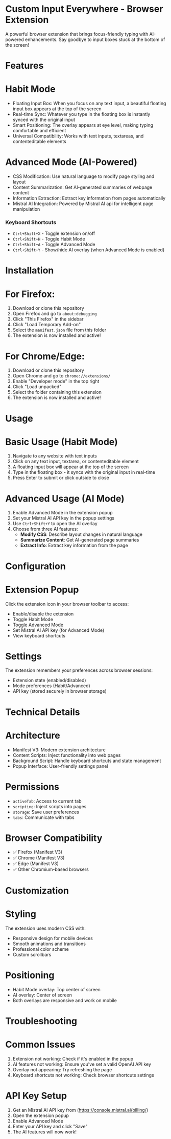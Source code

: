 # Custom Input Everywhere - Browser Extension

A powerful browser extension that brings focus-friendly typing with AI-powered enhancements. Say goodbye to input boxes stuck at the bottom of the screen!

# Features

# Habit Mode

-   Floating Input Box: When you focus on any text input, a beautiful floating input box appears at the top of the screen
-   Real-time Sync: Whatever you type in the floating box is instantly synced with the original input
-   Smart Positioning: The overlay appears at eye level, making typing comfortable and efficient
-   Universal Compatibility: Works with text inputs, textareas, and contenteditable elements

# Advanced Mode (AI-Powered)

-   CSS Modification: Use natural language to modify page styling and layout
-   Content Summarization: Get AI-generated summaries of webpage content
-   Information Extraction: Extract key information from pages automatically
-   Mistral AI Integration: Powered by Mistral AI api for intelligent page manipulation

### Keyboard Shortcuts

-   `Ctrl+Shift+X` - Toggle extension on/off
-   `Ctrl+Shift+H` - Toggle Habit Mode
-   `Ctrl+Shift+A` - Toggle Advanced Mode
-   `Ctrl+Shift+Y` - Show/hide AI overlay (when Advanced Mode is enabled)

# Installation

# For Firefox:

1. Download or clone this repository
2. Open Firefox and go to `about:debugging`
3. Click "This Firefox" in the sidebar
4. Click "Load Temporary Add-on"
5. Select the `manifest.json` file from this folder
6. The extension is now installed and active!

# For Chrome/Edge:

1. Download or clone this repository
2. Open Chrome and go to `chrome://extensions/`
3. Enable "Developer mode" in the top right
4. Click "Load unpacked"
5. Select the folder containing this extension
6. The extension is now installed and active!

# Usage

# Basic Usage (Habit Mode)

1. Navigate to any website with text inputs
2. Click on any text input, textarea, or contenteditable element
3. A floating input box will appear at the top of the screen
4. Type in the floating box - it syncs with the original input in real-time
5. Press Enter to submit or click outside to close

# Advanced Usage (AI Mode)

1. Enable Advanced Mode in the extension popup
2. Set your Mistral AI API key in the popup settings
3. Use `Ctrl+Shift+Y` to open the AI overlay
4. Choose from three AI features:
    - **Modify CSS**: Describe layout changes in natural language
    - **Summarize Content**: Get AI-generated page summaries
    - **Extract Info**: Extract key information from the page

# Configuration

# Extension Popup

Click the extension icon in your browser toolbar to access:

-   Enable/disable the extension
-   Toggle Habit Mode
-   Toggle Advanced Mode
-   Set Mistral AI API key (for Advanced Mode)
-   View keyboard shortcuts

# Settings

The extension remembers your preferences across browser sessions:

-   Extension state (enabled/disabled)
-   Mode preferences (Habit/Advanced)
-   API key (stored securely in browser storage)

# Technical Details

# Architecture

-   Manifest V3: Modern extension architecture
-   Content Scripts: Inject functionality into web pages
-   Background Script: Handle keyboard shortcuts and state management
-   Popup Interface: User-friendly settings panel

# Permissions

-   `activeTab`: Access to current tab
-   `scripting`: Inject scripts into pages
-   `storage`: Save user preferences
-   `tabs`: Communicate with tabs

# Browser Compatibility

-   ✅ Firefox (Manifest V3)
-   ✅ Chrome (Manifest V3)
-   ✅ Edge (Manifest V3)
-   ✅ Other Chromium-based browsers

# Customization

# Styling

The extension uses modern CSS with:

-   Responsive design for mobile devices
-   Smooth animations and transitions
-   Professional color scheme
-   Custom scrollbars

# Positioning

-   Habit Mode overlay: Top center of screen
-   AI overlay: Center of screen
-   Both overlays are responsive and work on mobile

# Troubleshooting

# Common Issues

1. Extension not working: Check if it's enabled in the popup
2. AI features not working: Ensure you've set a valid OpenAI API key
3. Overlay not appearing: Try refreshing the page
4. Keyboard shortcuts not working: Check browser shortcuts settings

# API Key Setup

1. Get an Mistral AI API key from (https://console.mistral.ai/billing/)
2. Open the extension popup
3. Enable Advanced Mode
4. Enter your API key and click "Save"
5. The AI features will now work!



